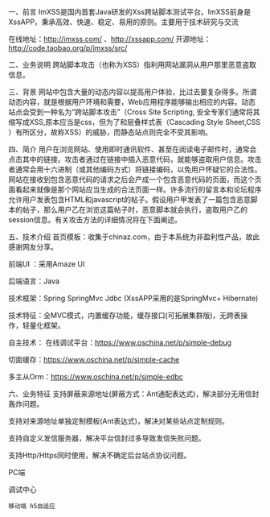 
一、前言
ImXSS是国内首套Java研发的Xss跨站脚本测试平台。ImXSS前身是XssAPP，秉承高效、快速、稳定、易用的原则。主要用于技术研究与交流

在线地址：http://imxss.com/ 、http://xssapp.com/
开源地址：http://code.taobao.org/p/imxss/src/

二、业务说明
跨站脚本攻击（也称为XSS）指利用网站漏洞从用户那里恶意盗取信息。

三、背景
网站中包含大量的动态内容以提高用户体验，比过去要复杂得多。所谓动态内容，就是根据用户环境和需要，Web应用程序能够输出相应的内容。动态站点会受到一种名为“跨站脚本攻击”（Cross Site Scripting, 安全专家们通常将其缩写成XSS,原本应当是css，但为了和层叠样式表（Cascading Style Sheet,CSS ）有所区分，故称XSS）的威胁，而静态站点则完全不受其影响。

四、简介
用户在浏览网站、使用即时通讯软件、甚至在阅读电子邮件时，通常会点击其中的链接。攻击者通过在链接中插入恶意代码，就能够盗取用户信息。攻击者通常会用十六进制（或其他编码方式）将链接编码，以免用户怀疑它的合法性。网站在接收到包含恶意代码的请求之后会产成一个包含恶意代码的页面，而这个页面看起来就像是那个网站应当生成的合法页面一样。许多流行的留言本和论坛程序允许用户发表包含HTML和javascript的帖子。假设用户甲发表了一篇包含恶意脚本的帖子，那么用户乙在浏览这篇帖子时，恶意脚本就会执行，盗取用户乙的session信息。有关攻击方法的详细情况将在下面阐述。

五、技术介绍
首页模板：收集于chinaz.com，由于本系统为非盈利性产品，故此感谢网友分享。

前端UI  ：采用Amaze UI

后端语言：Java

技术框架：Spring SpringMvc Jdbc (XssAPP采用的是SpringMvc+ Hibernate)

技术特征：全MVC模式，内置缓存功能，缓存接口(可拓展集群版)，无跨表操作，轻量化框架。

自主技术：
在线调试平台：https://www.oschina.net/p/simple-debug

切面缓存：https://www.oschina.net/p/simple-cache

多主从Orm：https://www.oschina.net/p/simple-edbc

六、业务特征
支持屏蔽来源地址(屏蔽方式：Ant通配表达式)，解决部分无用信封轰炸问题。

支持对来源地址单独定制模板(Ant表达式)，解决对某些站点定制规则。

支持自定义发信服务器，解决平台信封过多导致发信失败问题。

支持Http/Https同时使用，解决不确定后台站点协议问题。

PC端


调试中心
  
    
    移动端 h5自适应
      
        
